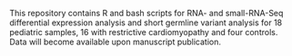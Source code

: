 This repository contains R and bash scripts for RNA- and small-RNA-Seq differential expression analysis and short germline variant analysis for 18 pediatric samples, 16 with restrictive cardiomyopathy and four controls.
Data will become available upon manuscript publication.
